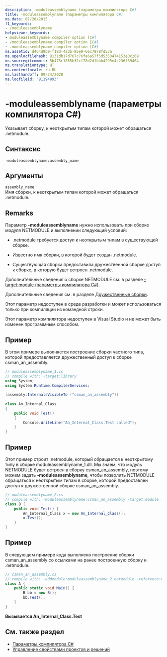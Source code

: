 ```yaml
---
description: -moduleassemblyname (параметры компилятора C#)
title: -moduleassemblyname (параметры компилятора C#)
ms.date: 07/20/2015
f1_keywords:
- /moduleassemblyname
helpviewer_keywords:
- moduleassemblyname compiler option [C#]
- /moduleassemblyname compiler option [C#]
- .moduleassemblyname compiler option [C#]
ms.assetid: d464d9b9-f18d-423b-95e9-66c7878fd53a
ms.openlocfilehash: 9131db17d767c76fe6a57f5d5353474153e0c269
ms.sourcegitcommit: 5b475c1855b32cf78d2d1bbb4295e4c236f39464
ms.translationtype: HT
ms.contentlocale: ru-RU
ms.lasthandoff: 09/24/2020
ms.locfileid: "91194093"
---
```

# <a name="-moduleassemblyname-c-compiler-option"></a>-moduleassemblyname (параметры компилятора C#)

Указывает сборку, к неоткрытым типам которой может обращаться .netmodule.  
  
## <a name="syntax"></a>Синтаксис  
  
```console  
-moduleassemblyname:assembly_name  
```  
  
## <a name="arguments"></a>Аргументы  

 `assembly_name`  
 Имя сборки, к неоткрытым типам которой может обращаться .netmodule.  
  
## <a name="remarks"></a>Remarks  

 Параметр **-moduleassemblyname** нужно использовать при сборке модуля NETMODULE и выполнении следующий условий:  
  
- .netmodule требуется доступ к неоткрытым типам в существующей сборке.  
  
- Известно имя сборки, в которой будет создан .netmodule.  
  
- Существующая сборка предоставила дружественной сборке доступ к сборке, в которую будет встроен .netmodule.  
  
 Дополнительные сведения о сборке NETMODULE см. в разделе [-target:module (параметры компилятора C#)](./target-module-compiler-option.md).  
  
 Дополнительные сведения см. в разделе [Дружественные сборки](../../../standard/assembly/friend.md).  
  
 Этот параметр недоступен в среде разработки и может использоваться только при компиляции из командной строки.  
  
 Этот параметр компилятора недоступен в Visual Studio и не может быть изменен программным способом.  
  
## <a name="example"></a>Пример  

 В этом примере выполняется построение сборки частного типа, которой предоставляется дружественный доступ к сборке csman_an_assembly.  
  
```csharp  
// moduleassemblyname_1.cs  
// compile with: -target:library  
using System;  
using System.Runtime.CompilerServices;  
  
[assembly:InternalsVisibleTo ("csman_an_assembly")]  
  
class An_Internal_Class
{  
    public void Test()
    {
        Console.WriteLine("An_Internal_Class.Test called");
    }  
}  
```  
  
## <a name="example"></a>Пример  

 Этот пример строит .netmodule, который обращается к неоткрытому типу в сборке moduleassemblyname_1.dll. Мы знаем, что модуль NETMODULE будет встроен в сборку csman_an_assembly, поэтому можем задать **-moduleassemblyname**, чтобы позволить NETMODULE обращаться к неоткрытым типам в сборке, которой предоставлен доступ к дружественной сборке csman_an_assembly.  
  
```csharp  
// moduleassemblyname_2.cs  
// compile with: -moduleassemblyname:csman_an_assembly -target:module -reference:moduleassemblyname_1.dll  
class B {  
    public void Test() {  
        An_Internal_Class x = new An_Internal_Class();  
        x.Test();  
    }  
}  
```  
  
## <a name="example"></a>Пример  

 В следующем примере кода выполнено построение сборки csman_an_assembly со ссылками на ранее построенную сборку и .netmodule.  
  
```csharp  
// csman_an_assembly.cs  
// compile with: -addmodule:moduleassemblyname_2.netmodule -reference:moduleassemblyname_1.dll  
class A {  
    public static void Main() {  
        B bb = new B();  
        bb.Test();  
    }  
}  
```  
  
**Вызывается An_Internal_Class.Test**

## <a name="see-also"></a>См. также раздел

- [Параметры компилятора C# ](./index.md)
- [Управление свойствами проектов и решений](/visualstudio/ide/managing-project-and-solution-properties)
